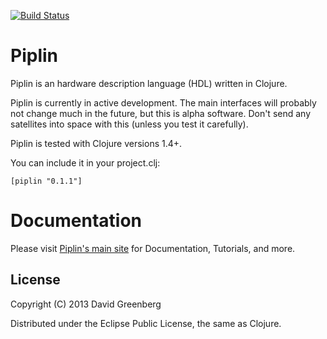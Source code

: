[![Build Status](https://secure.travis-ci.org/dgrnbrg/piplin.png)](http://travis-ci.org/dgrnbrg/piplin)

# Piplin

Piplin is an hardware description language (HDL) written in Clojure.

Piplin is currently in active development. The main interfaces will probably not change much in the future, but this is alpha software. Don't send any satellites into space with this (unless you test it carefully).

Piplin is tested with Clojure versions 1.4+.

You can include it in your project.clj:

    [piplin "0.1.1"]

# Documentation

Please visit [Piplin's main site](http://piplin.org) for Documentation, Tutorials, and more.

## License

Copyright (C) 2013 David Greenberg

Distributed under the Eclipse Public License, the same as Clojure.
